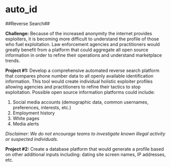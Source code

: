 # auto_id
##Reverse Search##

<b>Challenge:</b> Because of the increased anonymity the internet provides exploiters, it is becoming more difficult to understand the profile of those who fuel exploitation. Law enforcement agencies and practitioners would greatly benefit from a platform that could aggregate all open source information in order to refine their operations and understand marketplace trends. 



<b>Project #1:</b> Develop a comprehensive automated reverse search platform that compares phone number data to all openly available identification information. This tool would create individual holistic exploiter profiles allowing agencies and practitioners to refine their tactics to stop exploitation. Possible open source information platforms could include: 

<ol>
<li>Social media accounts (demographic data, common usernames, preferences, interests, etc.) </li> 
<li>Employment history</li>
<li>White pages</li>
<li>Media alerts</il>
</ol>

<i>Disclaimer: We do not encourage teams to investigate known illegal activity or suspected individuals.</i>

<b>Project #2:</b> Create a database platform that would generate a profile based on other additional inputs including: dating site screen names, IP addresses, etc. 

